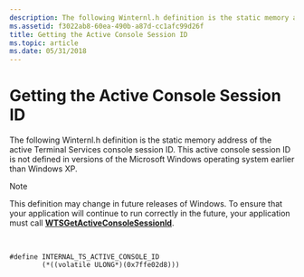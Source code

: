 ```yaml
---
description: The following Winternl.h definition is the static memory address of the active Terminal Services console session ID. This active console session ID is not defined in versions of the Microsoft Windows operating system earlier than Windows XP.
ms.assetid: f3022ab8-60ea-490b-a87d-cc1afc99d26f
title: Getting the Active Console Session ID
ms.topic: article
ms.date: 05/31/2018
---
```


# Getting the Active Console Session ID

The following Winternl.h definition is the static memory address of the active Terminal Services console session ID. This active console session ID is not defined in versions of the Microsoft Windows operating system earlier than Windows XP.

> [!Note]  
> This definition may change in future releases of Windows. To ensure that your application will continue to run correctly in the future, your application must call [**WTSGetActiveConsoleSessionId**](/windows/win32/api/winbase/nf-winbase-wtsgetactiveconsolesessionid).

 

``` syntax
#define INTERNAL_TS_ACTIVE_CONSOLE_ID    
        (*((volatile ULONG*)(0x7ffe02d8)))
```

 

 
